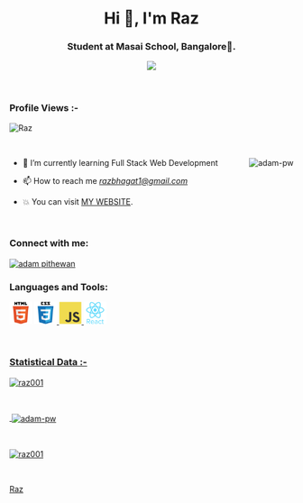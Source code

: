
<h1 align="center">Hi 👋, I'm Raz</h1>
<h3 align="center">Student at Masai School, Bangalore🌟.</h3>
<p align="center">
  <a href="https://github.com/DenverCoder1/readme-typing-svg"><img src="https://readme-typing-svg.herokuapp.com?font=Time+New+Roman&color=cyan&size=25&center=true&vCenter=true&width=600&height=100&lines=Welcome+To+My+Github+Profile+Page..&hearts;++;Love+to+learn+new+stuffs.."></a>
</p>	
<br>
<p align="right"> <h3>Profile Views :-</h3> <img src="https://komarev.com/ghpvc/?username=raz001&label=Profile%20views&color=0e75b6&style=flat"
    alt="Raz" /> 
  </p>

<br>
<p><img align="right" src="https://github.com/Adam-pw/Adam-pw/blob/main/animation_500_kxa883sd.gif" alt="adam-pw" /></p>


- 🌱 I’m currently learning Full Stack Web Development

- 📫 How to reach me *razbhagat1@gmail.com*

- :boom: You can visit [MY WEBSITE](https://raz001.github.io/).

<br>

<h3 align="left">Connect with me:</h3>
<p align="left">
  <a href="https://www.linkedin.com/in/raz-bhagat-0b863922a/" target="_blank"><img align="center"
      src="https://raw.githubusercontent.com/rahuldkjain/github-profile-readme-generator/master/src/images/icons/Social/linked-in-alt.svg"
      alt="adam pithewan" height="30" width="40" /></a>
 
<br>

<h3 align="left">Languages and Tools:</h3>
<p align="left"> <a href="https://www.w3.org/html/" target="_blank" rel="noreferrer"> <img
      src="https://raw.githubusercontent.com/devicons/devicon/master/icons/html5/html5-original-wordmark.svg"
      alt="html5" width="40" height="40" /></a>  </a> <a href="https://www.w3schools.com/css/" target="_blank"
    rel="noreferrer"> <img
      src="https://raw.githubusercontent.com/devicons/devicon/master/icons/css3/css3-original-wordmark.svg" alt="css3"
      width="40" height="40" /> </a> <a href="https://developer.mozilla.org/en-US/docs/Web/JavaScript" target="_blank"
    rel="noreferrer"> <img
      src="https://raw.githubusercontent.com/devicons/devicon/master/icons/javascript/javascript-original.svg"
      alt="javascript" width="40" height="40" />  </a><a href="https://reactjs.org/" target="_blank" rel="noreferrer"> <img
      src="https://raw.githubusercontent.com/devicons/devicon/master/icons/react/react-original-wordmark.svg"
      alt="react" width="40" height="40"  border-radius="50%" /> <a href="https://chakra-ui.com/" target="_blank"
    rel="noreferrer"> </p>

<br>

<h3>Statistical Data :-</h3>
<p><img align="center"
    src="https://github-readme-stats.vercel.app/api/top-langs?username=raz001&show_icons=true&locale=en&bg_color=0d1117&text_color=ffffff&layout=compact"
    alt="raz001" 
    bg_color=#808080/></p>

<br>

<p>&nbsp;<img align="center" src="https://github-readme-stats.vercel.app/api?username=raz001&show_icons=true&locale=en&bg_color=0d1117&text_color=ffffff&repo=convoychat"
    alt="adam-pw" /></p>

<br>

<p><img align="center" src="https://github-readme-streak-stats.herokuapp.com/?user=raz001&theme=dark&background=0d1117&date_format=M%20j%5B%2C%20Y%5D" alt="raz001" /></p>
      
<p align="left"> <a href="https://twitter.com/" target="blank"><img
      src="https://img.shields.io/twitter/follow/?logo=twitter&style=for-the-badge" alt="" /></a> </p>

[Raz](https://github.com/raz001)
